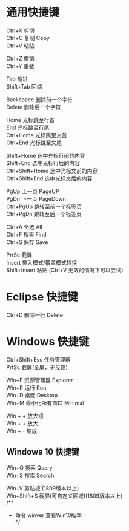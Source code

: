 # 通用快捷键
Ctrl+X	剪切  
Ctrl+C	复制		Copy  
Ctrl+V	粘贴  

Ctrl+Z	撤销  
Ctrl+Y	重做  

Tab			缩进  
Shift+Tab	回缩  

Backspace	删除前一个字符  
Delete		删除后一个字符  

Home	光标跳至行首  
End		光标跳至行尾  
Ctrl+Home		光标跳至文首  
Ctrl+End		光标跳至文尾  

Shift+Home		选中光标行前的内容  
Shift+End		选中光标行后的内容  
Ctrl+Shift+Home		选中光标文前的内容  
Ctrl+Shift+End		选中光标文后的内容  

PgUp	上一页	PageUP  
PgDn	下一页	PageDown  
Ctrl+PgUp	跳转至前一个标签页  
Ctrl+PgDn	跳转至后一个标签页  

Ctrl+A	全选		All  
Ctrl+F	搜索		Find  
Ctrl+S	保存		Save  

PrtSc	截屏  
Insert	插入模式/覆盖模式转换  
Shift+Insert	粘贴 (Ctrl+V 无效的情况下可以尝试)  


# Eclipse 快捷键  
Ctrl+D	删除一行	Delete  




# Windows 快捷键  
Ctrl+Shift+Esc	任务管理器  
PrtSc			截屏(全屏，无反馈)  

Win+E			资源管理器	Explorer  
Win+R 			运行		Run  
Win+D			桌面		Desktop  
Win+M			最小化所有窗口		Minimal  

Win + +			放大镜  
Win + +			放大  
Win + -			缩放  


## Windows 10 快捷键  
Win+Q 搜索	Query  
Win+S 搜索	Search  

Win+V 剪贴板 (1809版本以上)  
Win+Shift+S 截屏(可自定义区域)(1809版本以上)  
/**  
 * 命令 winver 查看Win10版本  
 */  
